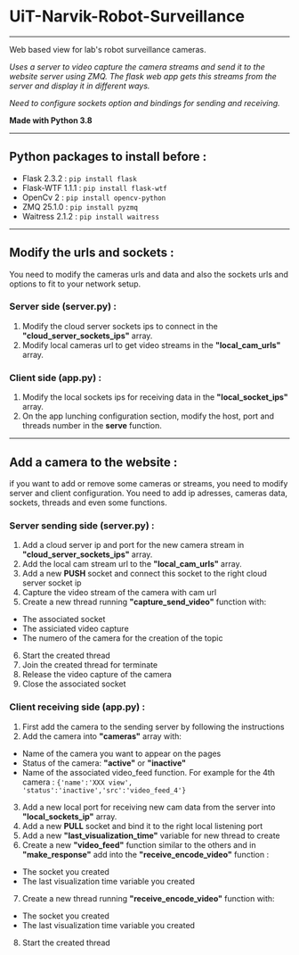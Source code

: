 # UiT-Narvik-Robot-Surveillance
---
Web based view for lab's robot surveillance cameras.

*Uses a server to video capture the camera streams and send it to the website server using ZMQ.*
*The flask web app gets this streams from the server and display it in different ways.*

*Need to configure sockets option and bindings for sending and receiving.*

**Made with Python 3.8**

---
## Python packages to install before : 
- Flask 2.3.2 : `pip install flask`
- Flask-WTF 1.1.1 : `pip install flask-wtf`
- OpenCv 2 : `pip install opencv-python`
- ZMQ 25.1.0 : `pip install pyzmq`
- Waitress 2.1.2 : `pip install waitress`

---
## Modify the urls and sockets : 
You need to modify the cameras urls and data and also the sockets urls and options to fit to your network setup.

### Server side (server.py) :
1. Modify the cloud server sockets ips to connect in the **"cloud_server_sockets_ips"** array.
2. Modify local cameras url to get video streams in the **"local_cam_urls"** array.

### Client side (app.py) : 
1. Modify the local sockets ips for receiving data in the **"local_socket_ips"** array.
2. On the app lunching configuration section, modify the host, port and threads number in the **serve** function.

---
## Add a camera to the website : 
if you want to add or remove some cameras or streams, you need to modify server and client configuration.
You need to add ip adresses, cameras data, sockets, threads and even some functions.

### Server sending side (server.py) :
1. Add a cloud server ip and port for the new camera stream in **"cloud_server_sockets_ips"** array.
2. Add the local cam stream url to the **"local_cam_urls"** array.
3. Add a new **PUSH** socket and connect this socket to the right cloud server socket ip
4. Capture the video stream of the camera with cam url
5. Create a new thread running **"capture_send_video"** function with:
- The associated socket
- The assiciated video capture
- The numero of the camera for the creation of the topic
6. Start the created thread
7. Join the created thread for terminate
8. Release the video capture of the camera
9. Close the associated socket

### Client receiving side (app.py) :
1. First add the camera to the sending server by following the instructions
2. Add the camera into **"cameras"** array with:
- Name of the camera you want to appear on the pages
- Status of the camera: **"active"** or **"inactive"**
- Name of the associated video_feed function.
For example for the 4th camera : `{'name':'XXX view', 'status':'inactive','src':'video_feed_4'}`
3. Add a new local port for receiving new cam data from the server into **"local_sockets_ip"** array.
4. Add a new **PULL** socket and bind it to the right local listening port
5. Add a new **"last_visualization_time"** variable for new thread to create
6. Create a new **"video_feed"** function similar to the others and in **"make_response"** add into the **"receive_encode_video"** function :
- The socket you created
- The last visualization time variable you created
7. Create a new thread running **"receive_encode_video"** function with:
- The socket you created
- The last visualization time variable you created
8. Start the created thread
